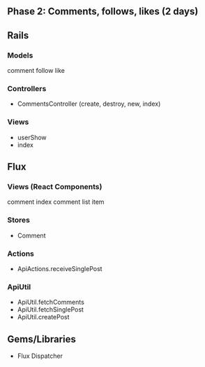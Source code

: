 ## Phase 2: Comments, follows, likes (2 days)

## Rails
### Models
comment
follow
like

### Controllers
* CommentsController (create, destroy, new, index)

### Views
* userShow
* index

## Flux
### Views (React Components)
comment index
comment list item

### Stores
* Comment

### Actions
* ApiActions.receiveSinglePost

### ApiUtil
* ApiUtil.fetchComments
* ApiUtil.fetchSinglePost
* ApiUtil.createPost

## Gems/Libraries
* Flux Dispatcher
